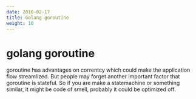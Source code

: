 ```yaml
---
date: 2016-02-17
title: Golang goroutine
weight: 10
---
```


# golang goroutine

goroutine has advantages on correntcy which could make the application flow streamlized. But people may forget another important factor that goroutine is stateful. So if you are make a statemachine or something similar, it might be code of smell, probably it could be optimized off.


